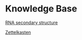 # Knowledge Base
[RNA secondary structure](./RNA_secondary_structure)

[Zettelkasten](Zettelkasten)
